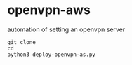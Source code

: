 # openvpn-aws
automation of setting an openvpn server

```
git clone 
cd
python3 deploy-openvpn-as.py
```
